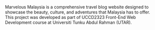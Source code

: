Marvelous Malaysia is a comprehensive travel blog website designed to showcase the beauty, culture, and adventures that Malaysia has to offer. This project was developed as part of UCCD2323 Front-End Web Development course at Universiti Tunku Abdul Rahman (UTAR).
